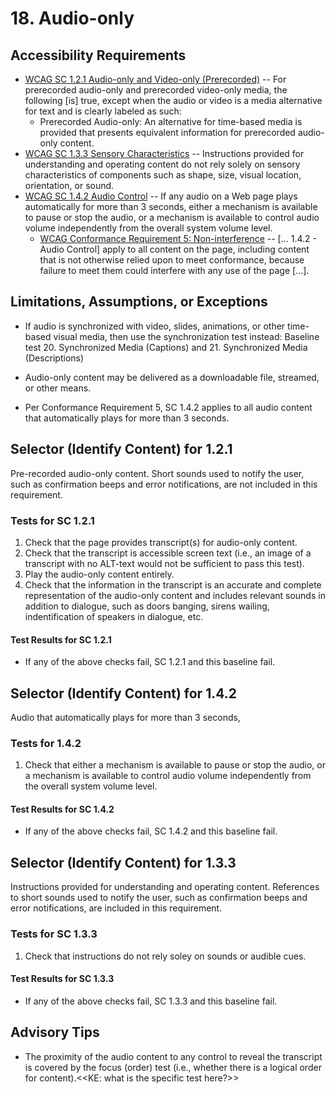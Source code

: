 # 18. Audio-only

## Accessibility Requirements
*	[WCAG SC 1.2.1 Audio-only and Video-only (Prerecorded)](https://www.w3.org/TR/UNDERSTANDING-WCAG20/media-equiv-av-only-alt.html) -- For prerecorded audio-only and prerecorded video-only media, the following [is] true, except when the audio or video is a media alternative for text and is clearly labeled as such:
    * Prerecorded Audio-only: An alternative for time-based media is provided that presents equivalent information for prerecorded audio-only content.
* [WCAG SC 1.3.3 Sensory Characteristics](https://www.w3.org/TR/UNDERSTANDING-WCAG20/content-structure-separation-understanding.html) -- Instructions provided for understanding and operating content do not rely solely on sensory characteristics of components such as shape, size, visual location, orientation, or sound. 
* [WCAG SC 1.4.2 Audio Control](https://www.w3.org/TR/UNDERSTANDING-WCAG20/visual-audio-contrast-dis-audio.html) --  If any audio on a Web page plays automatically for more than 3 seconds, either a mechanism is available to pause or stop the audio, or a mechanism is available to control audio volume independently from the overall system volume level.
   * [WCAG Conformance Requirement 5: Non-interference](https://www.w3.org/TR/UNDERSTANDING-WCAG20/visual-audio-contrast-dis-audio.html) -- [... 1.4.2 - Audio Control] apply to all content on the page, including content that is not otherwise relied upon to meet conformance, because failure to meet them could interfere with any use of the page [...].

## Limitations, Assumptions, or Exceptions
* If audio is synchronized with video, slides, animations, or other time-based visual media, then use the synchronization test instead: Baseline test 20. Synchronized Media (Captions) and 21. Synchronized Media (Descriptions)

* Audio-only content may be delivered as a downloadable file, streamed, or other means.
* Per Conformance Requirement 5, SC 1.4.2 applies to all audio content that automatically plays for more than 3 seconds. 

## Selector (Identify Content) for 1.2.1
Pre-recorded audio-only content. Short sounds used to notify the user, such as confirmation beeps and error notifications, are not included in this requirement.

### Tests for SC 1.2.1
1. Check that the page provides transcript(s) for audio-only content.
2. Check that the transcript is accessible screen text (i.e., an image of a transcript with no ALT-text would not be sufficient to pass this test).
1. Play the audio-only content entirely.
3. Check that the information in the transcript is an accurate and complete representation of the audio-only content and includes relevant sounds in addition to dialogue, such as doors banging, sirens wailing, indentification of speakers in dialogue, etc.

#### Test Results for SC 1.2.1
* If any of the above checks fail, SC 1.2.1 and this baseline fail.

## Selector (Identify Content) for 1.4.2
Audio that automatically plays for more than 3 seconds,

### Tests for 1.4.2
1. Check that either a mechanism is available to pause or stop the audio, or a mechanism is available to control audio volume independently from the overall system volume level.

#### Test Results for SC 1.4.2
* If any of the above checks fail, SC 1.4.2 and this baseline fail.

## Selector (Identify Content) for 1.3.3
Instructions provided for understanding and operating content. References to short sounds used to notify the user, such as confirmation beeps and error notifications, are included in this requirement.

### Tests for SC 1.3.3
1. Check that instructions do not rely soley on sounds or audible cues.

#### Test Results for SC 1.3.3
* If any of the above checks fail, SC 1.3.3 and this baseline fail.

## Advisory Tips
* The proximity of the audio content to any control to reveal the transcript is covered by the focus (order) test (i.e., whether there is a logical order for content).<<KE: what is the specific test here?>>
